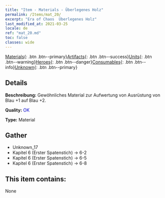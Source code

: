 ```yaml
---
title: "Item - Materials - Überlegenes Holz"
permalink: /Items/mat_20/
excerpt: "Era of Chaos  Überlegenes Holz"
last_modified_at: 2021-03-25
locale: de
ref: "mat_20.md"
toc: false
classes: wide
---
```

 [Materials](/de/Items/){: .btn .btn--primary}[Artifacts](/de/Items/Artifacts/){: .btn .btn--success}[Units](/de/Items/Units/){: .btn .btn--warning}[Heroes](/de/Items/Heroes/){: .btn .btn--danger}[Consumables](/de/Items/Consumables/){: .btn .btn--info}[Unknown](/de/Items/Unknown/){: .btn .btn--primary}

## Details
 **Beschreibung:** Gewöhnliches Material zur Aufwertung von Ausrüstung von Blau +1 auf Blau +2.

 **Quality:** <span style="color: #0000CD">OK</span>

 **Type:** Material

## Gather

*    Unknown_17 
*    Kapitel 6 (Erster Spatenstich) -> 6-2 
*    Kapitel 6 (Erster Spatenstich) -> 6-5 
*    Kapitel 6 (Erster Spatenstich) -> 6-8 

## This item contains:

  None

